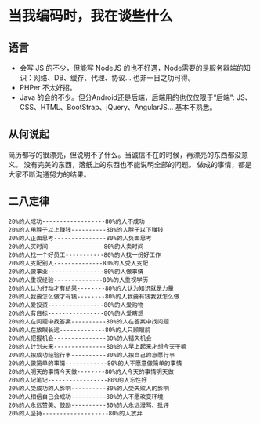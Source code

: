 # 当我编码时，我在谈些什么

## 语言
- 会写 JS 的不少，但能写 NodeJS 的也不好遇，Node需要的是服务器端的知识：网络、DB、缓存、代理、协议... 也非一日之功可得。
- PHPer 不太好招。
- Java 的会的不少。但分Android还是后端，后端用的也仅仅限于“后端”: JS、CSS、HTML、BootStrap、jQuery、AngularJS... 基本不熟悉。


## 从何说起
简历都写的很漂亮，但说明不了什么。当诚信不在的时候，再漂亮的东西都没意义。
没有完美的东西，落纸上的东西也不能说明全部的问题。
做成的事情，都是大家不断沟通努力的结果。

## 二八定律
```
20%的人成功------------------80%的人不成功
20%的人用脖子以上赚钱----------80%的人脖子以下赚钱
20%的人正面思考---------------80%的人负面思考
20%的人买时间----------------80%的人卖时间
20%的人找一个好员工-----------80%的人找一份好工作
20%的人支配别人--------------80%的人受人支配
20%的人做事业----------------80%的人做事情
20%的人重视经验--------------80%的人重视学历
20%的人认为行动才有结果--------80%的人认为知识就是力量
20%的人我要怎么做才有钱--------80%的人我要有钱我就怎么做
20%的人爱投资----------------80%的人爱购物
20%的人有目标----------------80%的人爱瞎想
20%的人在问题中找答案----------80%的人在答案中找问题
20%的人在放眼长远-------------80%的人只顾眼前
20%的人把握机会---------------80%的人错失机会
20%的人计划未来---------------80%的人早上起来才想今天干嘛
20%的人按成功经验行事----------80%的人按自己的意愿行事
20%的人做简单的事情------------80%的人不愿意做简单的事情
20%的人明天的事情今天做--------80%的人今天的事情明天做
20%的人记笔记-----------------80%的人忘性好
20%的人受成功的人影响----------80%的人受失败人的影响
20%的人相信自己会成功----------80%的人不愿改变环境
20%的人永远赞美、鼓励----------80%的人永远漫骂、批评
20%的人坚持-------------------80%的人放弃
```